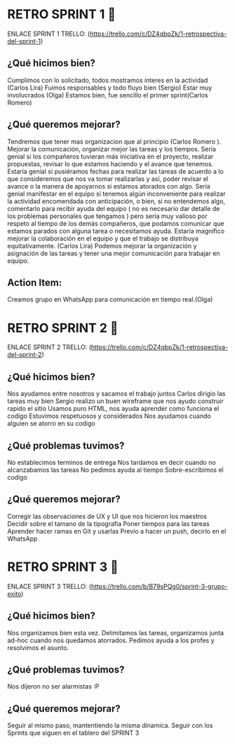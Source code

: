 # RETRO SPRINT 1 👥
ENLACE SPRINT 1 TRELLO: 
(https://trello.com/c/DZ4qbpZk/1-retrospectiva-del-sprint-1) 

## ¿Qué hicimos bien?
Cumplimos con lo solicitado, todos mostramos interes en la actividad (Carlos Lira)
Fuimos responsables y todo fluyo bien (Sergio)
Estar muy involucrados (Olga)
Estamos bien, fue sencillo el primer sprint(Carlos Romero)

## ¿Qué queremos mejorar?
Tendremos que tener mas organizacion que al principio (Carlos Romero ).
Mejorar la comunicación, organizar mejor las tareas y los tiempos.
Sería genial si los compañeros tuvieran más iniciativa en el proyecto, realizar propuestas, revisar lo que estamos haciendo y el avance que tenemos.
Estaría genial si pusiéramos fechas para realizar las tareas de acuerdo a lo que consideremos que nos va tomar realizarlas y así, poder revisar el avance o la manera de apoyarnos si estamos atorados con algo.
Sería genial manifestar en el equipo si tenemos algún inconveniente para realizar la actividad encomendada con anticipación, o bien, si no entendemos algo, comentarlo para recibir ayuda del equipo ( no es necesario dar detalle de los problemas personales que tengamos ) pero sería muy valioso por respeto al tiempo de los demás compañeros, que podamos comunicar que estamos parados con alguna tarea o necesitamos ayuda.
Estaría magnífico mejorar la colaboración en el equipo y que el trabajo se distribuya equitativamente. (Carlos Lira)
Podemos mejorar la organización y asignación de las tareas y tener una mejor comunicación para trabajar en equipo.

## Action Item:
Creamos grupo en WhatsApp para comunicación en tiempo real.(Olga)

# RETRO SPRINT 2 👥
ENLACE SPRINT 2 TRELLO: 
(https://trello.com/c/DZ4qbpZk/1-retrospectiva-del-sprint-2)

## ¿Qué hicimos bien?
Nos ayudamos entre nosotros y sacamos el trabajo juntos
Carlos dirigio las tareas muy bien
Sergio realizo un buen wireframe que nos ayudo construir rapido el sitio
Usamos puro HTML, nos ayuda aprender como funciona el codigo
Estuvimos respetuosos y considerados
Nos ayudamos cuando alguien se atorro en su codigo

## ¿Qué problemas tuvimos?
No establecimos terminos de entrega
Nos tardamos en decir cuando no alcanzabamos las tareas
No pedimos ayuda al tiempo
Sobre-escribimos el codigo

## ¿Qué queremos mejorar?
Corregir las observaciones de UX y UI que nos hicieron los maestros
Decidir sobre el tamano de la tipografia
Poner tiempos para las tareas
Aprender hacer ramas en Git y usarlas
Previo a hacer un push, decirlo en el WhatsApp

# RETRO SPRINT 3 👥
ENLACE SPRINT 3 TRELLO: 
(https://trello.com/b/B79sPQg0/sprint-3-grupo-exito)

## ¿Qué hicimos bien?
Nos organizamos bien esta vez. Delimitamos las tareas, organizamos junta ad-hoc cuando nos quedamos atorrados. Pedimos ayuda a los profes y resolvimos el asunto.

## ¿Qué problemas tuvimos?
Nos dijeron no ser alarmistas :P

## ¿Qué queremos mejorar?
Seguir al mismo paso, mantentiendo la misma dinamica.
Seguir con los Sprints que siguen en el tablero del SPRINT 3
